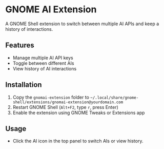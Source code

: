 # GNOME AI Extension

A GNOME Shell extension to switch between multiple AI APIs and keep a history of interactions.

## Features
- Manage multiple AI API keys
- Toggle between different AIs
- View history of AI interactions

## Installation
1. Copy the `gnomai-extension` folder to `~/.local/share/gnome-shell/extensions/gnomai-extension@yourdomain.com`
2. Restart GNOME Shell (`Alt+F2`, type `r`, press Enter)
3. Enable the extension using GNOME Tweaks or Extensions app

## Usage
- Click the AI icon in the top panel to switch AIs or view history.
